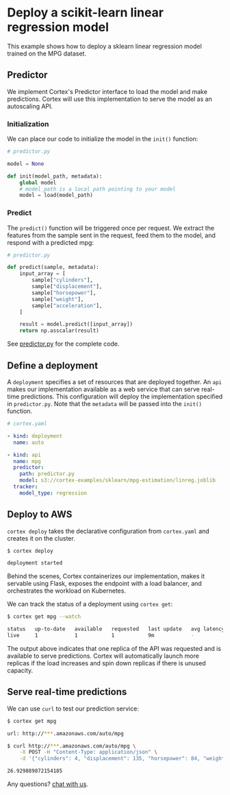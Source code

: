# Deploy a scikit-learn linear regression model

This example shows how to deploy a sklearn linear regression model trained on the MPG dataset.

## Predictor

We implement Cortex's Predictor interface to load the model and make predictions. Cortex will use this implementation to serve the model as an autoscaling API.

### Initialization

We can place our code to initialize the model in the `init()` function:

```python
# predictor.py

model = None

def init(model_path, metadata):
    global model
    # model_path is a local path pointing to your model
    model = load(model_path)
```

### Predict

The `predict()` function will be triggered once per request. We extract the features from the sample sent in the request, feed them to the model, and respond with a predicted mpg:

```python
# predictor.py

def predict(sample, metadata):
    input_array = [
        sample["cylinders"],
        sample["displacement"],
        sample["horsepower"],
        sample["weight"],
        sample["acceleration"],
    ]

    result = model.predict([input_array])
    return np.asscalar(result)
```

See [predictor.py](./src/predictor.py) for the complete code.

## Define a deployment

A `deployment` specifies a set of resources that are deployed together. An `api` makes our implementation available as a web service that can serve real-time predictions. This configuration will deploy the implementation specified in `predictor.py`. Note that the `metadata` will be passed into the `init()` function.

```yaml
# cortex.yaml

- kind: deployment
  name: auto

- kind: api
  name: mpg
  predictor:
    path: predictor.py
    model: s3://cortex-examples/sklearn/mpg-estimation/linreg.joblib
  tracker:
    model_type: regression
```

## Deploy to AWS

`cortex deploy` takes the declarative configuration from `cortex.yaml` and creates it on the cluster.

```bash
$ cortex deploy

deployment started
```

Behind the scenes, Cortex containerizes our implementation, makes it servable using Flask, exposes the endpoint with a load balancer, and orchestrates the workload on Kubernetes.

We can track the status of a deployment using `cortex get`:

```bash
$ cortex get mpg --watch

status   up-to-date   available   requested   last update   avg latency
live     1            1           1           9m            -
```

The output above indicates that one replica of the API was requested and is available to serve predictions. Cortex will automatically launch more replicas if the load increases and spin down replicas if there is unused capacity.

## Serve real-time predictions

We can use `curl` to test our prediction service:

```bash
$ cortex get mpg

url: http://***.amazonaws.com/auto/mpg

$ curl http://***.amazonaws.com/auto/mpg \
    -X POST -H "Content-Type: application/json" \
    -d '{"cylinders": 4, "displacement": 135, "horsepower": 84, "weight": 2490, "acceleration": 15.7}'

26.929889872154185
```

Any questions? [chat with us](https://gitter.im/cortexlabs/cortex).
